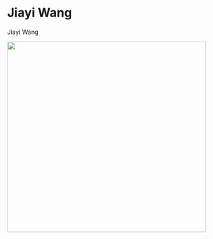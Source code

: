 # Jiayi Wang
Jiayi Wang


<img width="460" height="440" src="https://github.com/Rising-Stars-by-Sunshine/Jiayi-Wang/blob/main/image/11232435.png"/>
